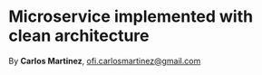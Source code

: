 # Microservice implemented with clean architecture 
By **Carlos Martinez**, ofi.carlosmartinez@gmail.com